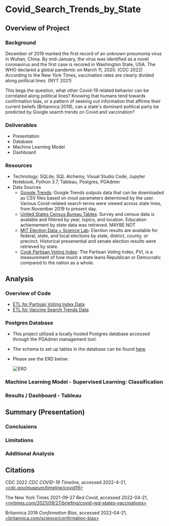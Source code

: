 # Covid_Search_Trends_by_State

## Overview of Project

  ### Background
  
  December of 2019 marked the first record of an unknown pneumonia virus in Wuhan, China.  By mid-January, the virus was identified as a novel coronavirus and the first case is recored in Washington State, USA.  The WHO declared a global pandemic on March 11, 2020. (CDC 2022)  According to the New York Times, vaccination rates are clearly divided along political lines. (NYT 2021) 
  
  This begs the question, what other Covid-19 related behavior can be correlated along political lines? Knowing that humans tend towards confirmation bias, or a pattern of seeking out information that affirms their current beliefs (Britannica 2019), can a state's dominant political party be predicted by Google search trends on Covid and vaccination? 
  
  ### Deliverables
   - Presentation
   - Database
   - Machine Learning Model
   - Dashboard
 
  ### Resources
   - Technology: SQLite, SQL Alchemy, Visual Studio Code, Jupyter Notebook, Python 3.7, Tableau, Postgres, PGAdmin
   - Data Sources 
     - [Google Trends](https://trends.google.com/trends/?geo=US):  Google Trends outputs data that can be downloaded as CSV files based on inout parameters determined by the user.  Various Covid-related search terms were viewed across state lines, from November 2019 to present day.  
     - [United States Census Bureau Tables](https://www.census.gov/): Survey and census data is avalable and filtered by year, topics, and location. Education achiemement by state data was retrieved. MAYBE NOT
     - [MIT Election Data + Science Lab](https://electionlab.mit.edu/data): Election results are available for federal, state, and local elections by state, district, county, or precinct. Historical presenential and senate election results were retrieved by state.  
     - [Cook Partisan Voting Index](https://worldpopulationreview.com/state-rankings/most-democratic-states): The Partisan Voting Index, PVI, is a measurement of how much a state leans Republican or Democratic compared to the nation as a whole. 

## Analysis
 ### Overview of Code
  - [ETL for Partisan Voting Index Data](https://github.com/aberloro/Covid_Search_Trends_by_State/blob/main/ETL/ETL_PVI_Data.ipynb)
  - [ETL for Vaccine Search Trends Data](https://github.com/aberloro/Covid_Search_Trends_by_State/blob/main/ETL/ETL_Vaccine_Data.ipynb)


 ### Postgres Database
 
  - This project utilized a locally hosted Postgres database accessed through the PGAdmin management tool. 
  - The schema to set up tables in the database can be found [here](https://github.com/aberloro/Covid_Search_Trends_by_State/blob/main/SQL/schema).
  - Please see the ERD below:
 
    ![ERD](https://user-images.githubusercontent.com/93740725/164999501-22af0071-ce78-4317-babc-e9681a6660f6.png)


 ### Machine Learning Model - Supervised Learning:  Classification
 ### Results / Dashboard - Tableau
 
## Summary (Presentation)
  ### Conclusions
  ### Limitations
  ### Additional Analysis

## Citations
CDC 2022 *CDC COVID-19 Timeline*, accessed 2022-4-21, [<cdc.gov/museum/timeline/covid19>](https://www.cdc.gov/museum/timeline/covid19.html) 

The New York Times 2021-09-27 *Red Covid*, accessed 2022-04-21, [<nytimes.com/2021/09/27/briefing/covid-red-states-vaccinations>](https://www.nytimes.com/2021/09/27/briefing/covid-red-states-vaccinations.html)

Britannica 2019 *Confirmation Bias*, accessed 2022-04-21, [<britannica.com/science/confirmation-bias>](https://www.britannica.com/science/confirmation-bias)
